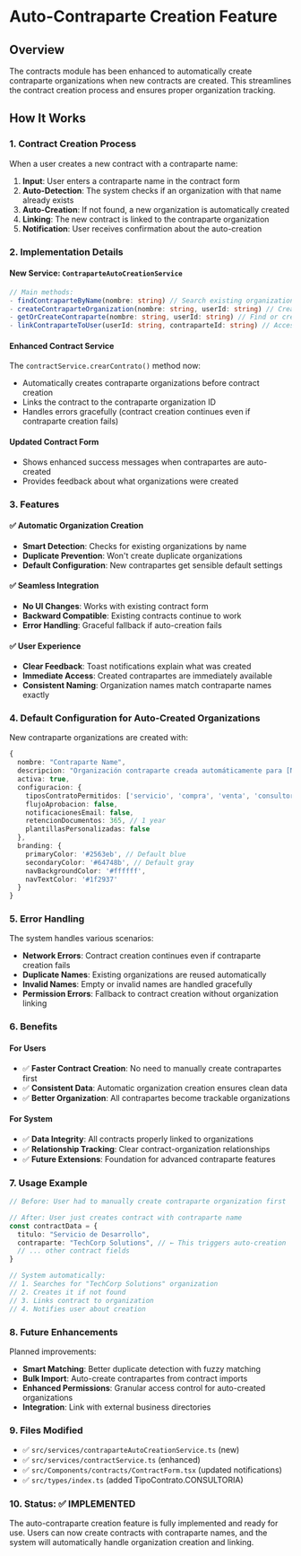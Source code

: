 # Auto-Contraparte Creation Feature

## Overview
The contracts module has been enhanced to automatically create contraparte organizations when new contracts are created. This streamlines the contract creation process and ensures proper organization tracking.

## How It Works

### 1. Contract Creation Process
When a user creates a new contract with a contraparte name:

1. **Input**: User enters a contraparte name in the contract form
2. **Auto-Detection**: The system checks if an organization with that name already exists
3. **Auto-Creation**: If not found, a new organization is automatically created
4. **Linking**: The new contract is linked to the contraparte organization
5. **Notification**: User receives confirmation about the auto-creation

### 2. Implementation Details

#### New Service: `ContraparteAutoCreationService`
```typescript
// Main methods:
- findContraparteByName(nombre: string) // Search existing organizations
- createContraparteOrganization(nombre: string, userId: string) // Create new org
- getOrCreateContraparte(nombre: string, userId: string) // Find or create
- linkContraparteToUser(userId: string, contraparteId: string) // Access control
```

#### Enhanced Contract Service
The `contractService.crearContrato()` method now:
- Automatically creates contraparte organizations before contract creation
- Links the contract to the contraparte organization ID
- Handles errors gracefully (contract creation continues even if contraparte creation fails)

#### Updated Contract Form
- Shows enhanced success messages when contrapartes are auto-created
- Provides feedback about what organizations were created

### 3. Features

#### ✅ Automatic Organization Creation
- **Smart Detection**: Checks for existing organizations by name
- **Duplicate Prevention**: Won't create duplicate organizations
- **Default Configuration**: New contrapartes get sensible default settings

#### ✅ Seamless Integration
- **No UI Changes**: Works with existing contract form
- **Backward Compatible**: Existing contracts continue to work
- **Error Handling**: Graceful fallback if auto-creation fails

#### ✅ User Experience
- **Clear Feedback**: Toast notifications explain what was created
- **Immediate Access**: Created contrapartes are immediately available
- **Consistent Naming**: Organization names match contraparte names exactly

### 4. Default Configuration for Auto-Created Organizations

New contraparte organizations are created with:

```typescript
{
  nombre: "Contraparte Name",
  descripcion: "Organización contraparte creada automáticamente para [Name]",
  activa: true,
  configuracion: {
    tiposContratoPermitidos: ['servicio', 'compra', 'venta', 'consultoria'],
    flujoAprobacion: false,
    notificacionesEmail: false,
    retencionDocumentos: 365, // 1 year
    plantillasPersonalizadas: false
  },
  branding: {
    primaryColor: '#2563eb', // Default blue
    secondaryColor: '#64748b', // Default gray
    navBackgroundColor: '#ffffff',
    navTextColor: '#1f2937'
  }
}
```

### 5. Error Handling

The system handles various scenarios:
- **Network Errors**: Contract creation continues even if contraparte creation fails
- **Duplicate Names**: Existing organizations are reused automatically
- **Invalid Names**: Empty or invalid names are handled gracefully
- **Permission Errors**: Fallback to contract creation without organization linking

### 6. Benefits

#### For Users
- ✅ **Faster Contract Creation**: No need to manually create contrapartes first
- ✅ **Consistent Data**: Automatic organization creation ensures clean data
- ✅ **Better Organization**: All contrapartes become trackable organizations

#### For System
- ✅ **Data Integrity**: All contracts properly linked to organizations
- ✅ **Relationship Tracking**: Clear contract-organization relationships
- ✅ **Future Extensions**: Foundation for advanced contraparte features

### 7. Usage Example

```typescript
// Before: User had to manually create contraparte organization first

// After: User just creates contract with contraparte name
const contractData = {
  titulo: "Servicio de Desarrollo",
  contraparte: "TechCorp Solutions", // ← This triggers auto-creation
  // ... other contract fields
}

// System automatically:
// 1. Searches for "TechCorp Solutions" organization
// 2. Creates it if not found
// 3. Links contract to organization
// 4. Notifies user about creation
```

### 8. Future Enhancements

Planned improvements:
- **Smart Matching**: Better duplicate detection with fuzzy matching
- **Bulk Import**: Auto-create contrapartes from contract imports
- **Enhanced Permissions**: Granular access control for auto-created organizations
- **Integration**: Link with external business directories

### 9. Files Modified

- ✅ `src/services/contraparteAutoCreationService.ts` (new)
- ✅ `src/services/contractService.ts` (enhanced)
- ✅ `src/Components/contracts/ContractForm.tsx` (updated notifications)
- ✅ `src/types/index.ts` (added TipoContrato.CONSULTORIA)

### 10. Status: ✅ IMPLEMENTED

The auto-contraparte creation feature is fully implemented and ready for use. Users can now create contracts with contraparte names, and the system will automatically handle organization creation and linking.
